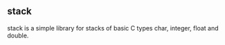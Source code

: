 stack
-----

stack is a simple library for stacks of basic C types char, integer, float and
double.
